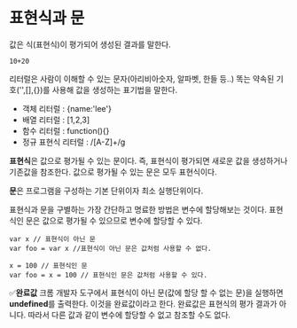 # 표현식과 문

값은 식(표현식)이 평가되어 생성된 결과를 말한다.

`10+20`

리터럴은 사람이 이해할 수 있는 문자(아리비아숫자, 알파벳, 한들 등..) 똑는 약속된 기호('',[],{})를 사용해 값을 생성하는 표기법을 말한다.

- 객체 리터럴 : {name:'lee'}
- 배열 리터럴 : [1,2,3]
- 함수 리터럴 : function(){}
- 정규 표현식 리터럴 : /[A-Z]+/g

**표현식**은 값으로 평가될 수 있는 문이다. 즉, 표현식이 평가되면 새로운 값을 생성하거나 기존값을 참조한다.
값으로 평가될 수 있는 문은 모두 표현식이다.

**문**은 프로그램을 구성하는 기본 단위이자 최소 실행단위이다.

표현식과 문을 구별하는 가장 간단하고 명료한 방법은 변수에 할당해보는 것이다. 표현식인 문은 값으로 평가될 수 있으므로 변수에 할당할 수 있다.

```
var x // 표현식이 아닌 문
var foo = var x //표현식이 아닌 문은 값처럼 사용할 수 없다.
```

```
x = 100 // 표현식인 문
var foo = x = 100 // 표현식인 문은 값처럼 사용할 수 있다.
```

✅**완료값**
크롬 개발자 도구에서 표현식이 아닌 문(값에 할당 할 수 없는 문)을 실행하면 **undefined**를 출력한다. 이것을 완료값이라고 한다.
완료값은 표현식의 평가 결과가 아니다. 따라서 다른 값과 같이 변수에 할당할 수 없고 참조할 수도 없다.
